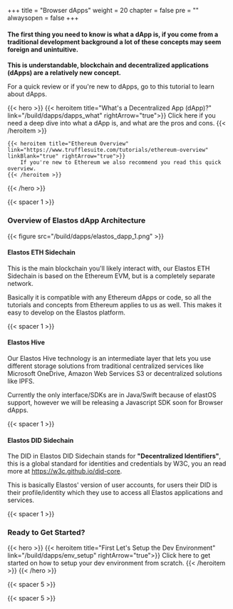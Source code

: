 
+++
title = "Browser dApps"
weight = 20
chapter = false
pre = ""
alwaysopen = false
+++

#### **The first thing you need to know is what a dApp is**, if you come from a traditional development background a lot of these concepts may seem foreign and unintuitive. 

**This is understandable, blockchain and decentralized applications (dApps) are a relatively new concept.**

For a quick review or if you're new to dApps, go to this tutorial to learn about dApps.

{{< hero >}}
    {{< heroitem title="What's a Decentralized App (dApp)?" link="/build/dapps/dapps_what" rightArrow="true">}}
        Click here if you need a deep dive into what a dApp is, and what are the pros and cons.
    {{< /heroitem >}}
    
    {{< heroitem title="Ethereum Overview" link="https://www.trufflesuite.com/tutorials/ethereum-overview" linkBlank="true" rightArrow="true">}}
        If you're new to Ethereum we also recommend you read this quick overview.
    {{< /heroitem >}}
{{< /hero >}}

{{< spacer 1 >}}

### Overview of Elastos dApp Architecture
 
{{< figure src="/build/dapps/elastos_dapp_1.png" >}}

#### Elastos ETH Sidechain

This is the main blockchain you'll likely interact with, our Elastos ETH Sidechain is based on the Ethereum EVM, 
but is a completely separate network.

Basically it is compatible with any Ethereum dApps or code, so all the tutorials and concepts from Ethereum applies to us as well.
This makes it easy to develop on the Elastos platform.

{{< spacer 1 >}}

#### Elastos Hive

Our Elastos Hive technology is an intermediate layer that lets you use different storage solutions from traditional
centralized services like Microsoft OneDrive, Amazon Web Services S3 or decentralized solutions like IPFS.

Currently the only interface/SDKs are in Java/Swift because of elastOS support, however we will be releasing a 
Javascript SDK soon for Browser dApps.

{{< spacer 1 >}}

#### Elastos DID Sidechain

The DID in Elastos DID Sidechain stands for **"Decentralized Identifiers"**, this is a global standard for identities
and credentials by W3C, you an read more at <a href="https://w3c.github.io/did-core/" target="_blank" onclick="event.stopPropagation();">https://w3c.github.io/did-core</a>.

This is basically Elastos' version of user accounts, for users their DID is their profile/identity which they use to
access all Elastos applications and services.
 
{{< spacer 1 >}}

### Ready to Get Started?

{{< hero >}}
    {{< heroitem title="First Let's Setup the Dev Environment" link="/build/dapps/env_setup" rightArrow="true">}}
        Click here to get started on how to setup your dev environment from scratch.
    {{< /heroitem >}}
{{< /hero >}}

{{< spacer 5 >}}
 
 <!--   
##### **elastOS** is convenient because it: 

- Enforces a set of security principles to **better protect user's data and privacy**

- Promotes using decentralized services over centralized ones 

- Offers a standardized plugin architecture and tools to make development easier

##### But it does have its restrictions, namely:

- All external data requests/connections must be whitelisted and approved by users

- All capsules/dApps must be written using the Ionic Framework

- Users need to download the elastOS app first and your dApp exists within another app 

##### What if you only want to use some components of Elastos? 

#### {{< rawhtml >}}<u>By all means we would love that!</u>{{< /rawhtml >}}

Elastos is non-profit and its ecosystem is an open-source platform developed for the public with a common goal to
create a better digital economy and world.

### Feel free to explore the Elastos ecosystem and figure out what works for you:

{{< spacer 1 >}}

{{< hero >}}
    {{< heroitem title="Elastos Core Services" link="/services/" colspan="6" >}}
     A set of useful decentralized services for dApps, including <b>storage, payment, P2P and identity solutions.</b>
    {{< /heroitem >}}
    
    {{< heroitem title="Elastos ETH Sidechain" link="https://elaeth.io" linkBlank="true" colspan="6" rightArrow="true">}}
     This Elastos EVM-compatible combines the security of Bitcoin merge-mining with Ethereum's Solidity smart
     contracts. <b>Click here to learn how to connect and use it just as you would with Ethereum.</b>
    {{< /heroitem >}}   
    
    {{< heroitem title="elajs [ALPHA]" link="/discover/tools/elajs" linkBlank="true" colspan="6" >}}
     A pre-built decentralized storage smart contract and Javascript SDK to get started on Elastos.
    {{< /heroitem >}}
    
 {{< /hero >}}
-->

{{< spacer 5 >}}
